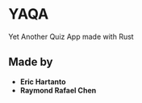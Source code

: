 # YAQA
Yet Another Quiz App made with Rust

## Made by <b>
- Eric Hartanto
- Raymond Rafael Chen</b>
